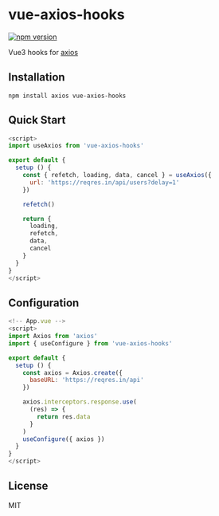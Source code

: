 # vue-axios-hooks
[![npm version](https://badge.fury.io/js/vue-axios-hooks.svg)](https://badge.fury.io/js/vue-axios-hooks)

Vue3 hooks for [axios]

## Installation

`npm install axios vue-axios-hooks`

## Quick Start

```js
<script>
import useAxios from 'vue-axios-hooks'

export default {
  setup () {
    const { refetch, loading, data, cancel } = useAxios({
      url: 'https://reqres.in/api/users?delay=1'
    })

    refetch()

    return {
      loading,
      refetch,
      data,
      cancel
    }
  }
}
</script>
```

## Configuration

```js
<!-- App.vue -->
<script>
import Axios from 'axios'
import { useConfigure } from 'vue-axios-hooks'

export default {
  setup () {
    const axios = Axios.create({
      baseURL: 'https://reqres.in/api'
    })

    axios.interceptors.response.use(
      (res) => {
        return res.data
      }
    )
    useConfigure({ axios })
  }
}
</script>
```

## License

MIT

[axios]: https://github.com/axios/axios